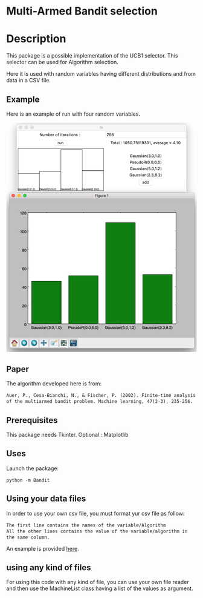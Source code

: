 # Multi-Armed Bandit selection

# Description
This package is a possible implementation of the UCB1 selector. This selector can be used for Algorithm selection. 

Here it is used with random variables having different distributions and from data in a CSV file.

## Example
Here is an example of run with four random variables.

![screen](screen.png "Example using four random variables")
 
## Paper
The algorithm developed here is from:

    Auer, P., Cesa-Bianchi, N., & Fischer, P. (2002). Finite-time analysis of the multiarmed bandit problem. Machine learning, 47(2-3), 235-256.


## Prerequisites
This package needs Tkinter. Optional : Matplotlib 

## Uses
Launch the package:

    python -m Bandit


## Using your data files

In order to use your own csv file, you must format yur csv file as follow:
    
    The first line contains the names of the variable/Algorithm
    All the other lines contains the value of the variable/algorithm in the same column.

An example is provided [here](http://cop2ai.com/1.csv).

## using any kind of files

For using this code with any kind of file, you can use your own file reader and then use the MachineList class having a list of the values as argument.






